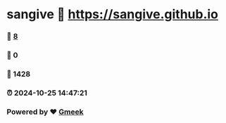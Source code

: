 # sangive :link: https://sangive.github.io 
### :page_facing_up: [8](https://sangive.github.io/tag.html) 
### :speech_balloon: 0 
### :hibiscus: 1428 
### :alarm_clock: 2024-10-25 14:47:21 
### Powered by :heart: [Gmeek](https://github.com/Meekdai/Gmeek)
